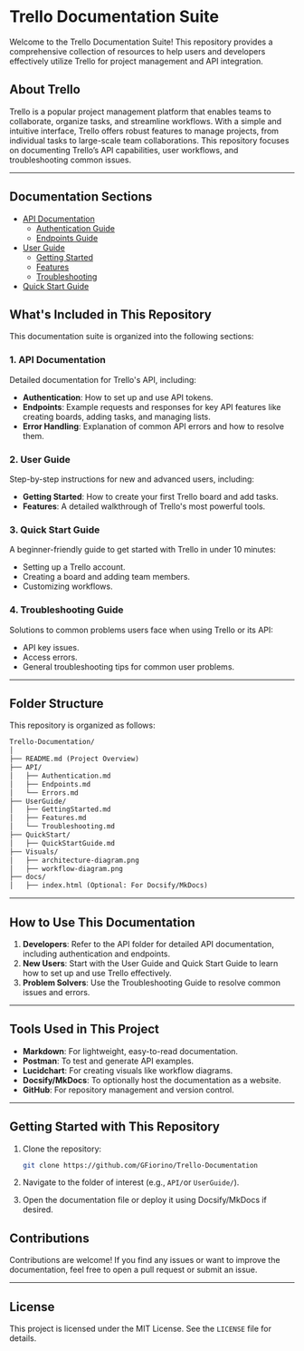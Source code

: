 # Trello Documentation Suite

Welcome to the Trello Documentation Suite! This repository provides a comprehensive collection of resources to help users and developers effectively utilize Trello for project management and API integration.

## About Trello

Trello is a popular project management platform that enables teams to collaborate, organize tasks, and streamline workflows. With a simple and intuitive interface, Trello offers robust features to manage projects, from individual tasks to large-scale team collaborations. This repository focuses on documenting Trello’s API capabilities, user workflows, and troubleshooting common issues.

---
## Documentation Sections

- [API Documentation](API/)
  - [Authentication Guide](API/Authentication.md)
  - [Endpoints Guide](API/Endpoints.md)
- [User Guide](UserGuide/)
  - [Getting Started](UserGuide/GettingStarted.md)
  - [Features](UserGuide/Features.md)
  - [Troubleshooting](UserGuide/Troubleshooting.md)
- [Quick Start Guide](QuickStart/QuickStartGuide.md)

## What's Included in This Repository

This documentation suite is organized into the following sections:

### 1. API Documentation
Detailed documentation for Trello's API, including:
- **Authentication**: How to set up and use API tokens.
- **Endpoints**: Example requests and responses for key API features like creating boards, adding tasks, and managing lists.
- **Error Handling**: Explanation of common API errors and how to resolve them.

### 2. User Guide
Step-by-step instructions for new and advanced users, including:
- **Getting Started**: How to create your first Trello board and add tasks.
- **Features**: A detailed walkthrough of Trello's most powerful tools.

### 3. Quick Start Guide
A beginner-friendly guide to get started with Trello in under 10 minutes:
- Setting up a Trello account.
- Creating a board and adding team members.
- Customizing workflows.

### 4. Troubleshooting Guide
Solutions to common problems users face when using Trello or its API:
- API key issues.
- Access errors.
- General troubleshooting tips for common user problems.

---

## Folder Structure

This repository is organized as follows:
```markdown
Trello-Documentation/
│
├── README.md (Project Overview)
├── API/
│   ├── Authentication.md
│   ├── Endpoints.md
│   └── Errors.md
├── UserGuide/
│   ├── GettingStarted.md
│   ├── Features.md
│   └── Troubleshooting.md
├── QuickStart/
│   ├── QuickStartGuide.md
├── Visuals/
│   ├── architecture-diagram.png
│   ├── workflow-diagram.png
├── docs/
│   ├── index.html (Optional: For Docsify/MkDocs)
```
---

## How to Use This Documentation

1. **Developers**: Refer to the API folder for detailed API documentation, including authentication and endpoints.
2. **New Users**: Start with the User Guide and Quick Start Guide to learn how to set up and use Trello effectively.
3. **Problem Solvers**: Use the Troubleshooting Guide to resolve common issues and errors.

---

## Tools Used in This Project

- **Markdown**: For lightweight, easy-to-read documentation.
- **Postman**: To test and generate API examples.
- **Lucidchart**: For creating visuals like workflow diagrams.
- **Docsify/MkDocs**: To optionally host the documentation as a website.
- **GitHub**: For repository management and version control.

---

## Getting Started with This Repository

1. Clone the repository:
   ```bash
   git clone https://github.com/GFiorino/Trello-Documentation
   ```

2. Navigate to the folder of interest (e.g., ```API/```or ```UserGuide/```).

3. Open the documentation file or deploy it using Docsify/MkDocs if desired.

## Contributions

Contributions are welcome! If you find any issues or want to improve the documentation, feel free to open a pull request or submit an issue.

---

## License

This project is licensed under the MIT License. See the `LICENSE` file for details.

